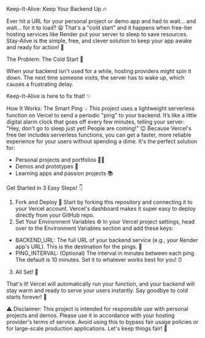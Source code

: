 Keep-It-Alive: Keep Your Backend Up 🔥

Ever hit a URL for your personal project or demo app and had to wait... and wait... for it to load? 😫 That's a "cold start" and it happens when free-tier hosting services like Render put your server to sleep to save resources. Stay-Alive is the simple, free, and clever solution to keep your app awake and ready for action! 🚀

The Problem: The Cold Start 🥶

When your backend isn't used for a while, hosting providers might spin it down. The next time someone visits, the server has to wake up, which causes a frustrating delay.

Keep-It-Alive is here to fix that! ✨

How It Works: The Smart Ping 💡
This project uses a lightweight serverless function on Vercel to send a periodic "ping" to your backend. It’s like a little digital alarm clock that goes off every few minutes, telling your server: "Hey, don't go to sleep just yet! People are coming!" 😉
Because Vercel's free tier includes serverless functions, you can get a faster, more reliable experience for your users without spending a dime. It's the perfect solution for:
 * Personal projects and portfolios 🧑‍💻
 * Demos and prototypes 🧪
 * Learning apps and passion projects 📚

Get Started in 3 Easy Steps! 👇

1. Fork and Deploy 🚀
Start by forking this repository and connecting it to your Vercel account. Vercel's dashboard makes it super easy to deploy directly from your GitHub repo.
2. Set Your Environment Variables ⚙️
In your Vercel project settings, head over to the Environment Variables section and add these keys:
 * BACKEND_URL: The full URL of your backend service (e.g., your Render app's URL). This is the destination for the pings. 🎯
 * PING_INTERVAL: (Optional) The interval in minutes between each ping. The default is 10 minutes. Set it to whatever works best for you! ⏰
3. All Set! 🎉

That's it! Vercel will automatically run your function, and your backend will stay warm and ready to serve your users instantly. Say goodbye to cold starts forever! 👋

⚠️ Disclaimer: This project is intended for responsible use with personal projects and demos. Please use it in accordance with your hosting provider's terms of service. Avoid using this to bypass fair usage policies or for large-scale production applications. Let's keep things fair! 🤝
